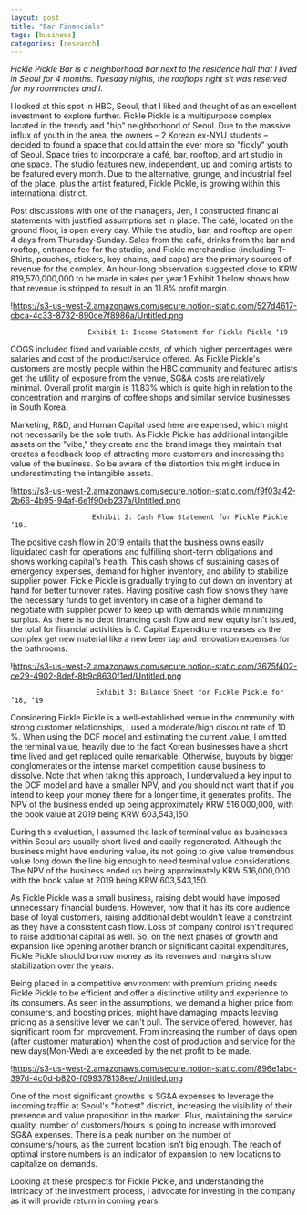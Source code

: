 ```yaml
---
layout: post
title: "Bar Financials"
tags: [business]
categories: [research]
---
```


*Fickle Pickle Bar is a neighborhood bar next to the residence hall that I lived in Seoul for 4 months. Tuesday nights, the rooftops right sit was reserved for my roommates and I.* 

I looked at this spot in HBC, Seoul, that I liked and thought of as an excellent investment to explore further. Fickle Pickle is a multipurpose complex located in the trendy and "hip" neighborhood of Seoul. Due to the massive influx of youth in the area, the owners – 2 Korean ex-NYU students – decided to found a space that could attain the ever more so "fickly" youth of Seoul. Space tries to incorporate a café, bar, rooftop, and art studio in one space. The studio features new, independent, up and coming artists to be featured every month. Due to the alternative, grunge, and industrial feel of the place, plus the artist featured, Fickle Pickle, is growing within this international district.

Post discussions with one of the managers, Jen, I constructed financial statements with justified assumptions set in place. The café, located on the ground floor, is open every day. While the studio, bar, and rooftop are open 4 days from Thursday-Sunday. Sales from the café, drinks from the bar and rooftop, entrance fee for the studio, and Fickle merchandise (including T-Shirts, pouches, stickers, key chains, and caps) are the primary sources of revenue for the complex. An hour-long observation suggested close to KRW 819,570,000,000 to be made in sales per year.1 Exhibit 1 below shows how that revenue is stripped to result in an 11.8% profit margin.

!https://s3-us-west-2.amazonaws.com/secure.notion-static.com/527d4617-cbca-4c33-8732-890ce7f8986a/Untitled.png

                       Exhibit 1: Income Statement for Fickle Pickle ‘19

COGS included fixed and variable costs, of which higher percentages were salaries and cost of the product/service offered. As Fickle Pickle's customers are mostly people within the HBC community and featured artists get the utility of exposure from the venue, SG&A costs are relatively minimal. Overall profit margin is 11.83% which is quite high in relation to the concentration and margins of coffee shops and similar service businesses in South Korea. 

Marketing, R&D, and Human Capital used here are expensed, which might not necessarily be the sole truth. As Fickle Pickle has additional intangible assets on the "vibe," they create and the brand image they maintain that creates a feedback loop of attracting more customers and increasing the value of the business. So be aware of the distortion this might induce in underestimating the intangible assets.

!https://s3-us-west-2.amazonaws.com/secure.notion-static.com/f9f03a42-2b66-4b95-94af-6e1f90eb237a/Untitled.png

                        Exhibit 2: Cash Flow Statement for Fickle Pickle ’19.

The positive cash flow in 2019 entails that the business owns easily liquidated cash for operations and fulfilling short-term obligations and shows working capital's health. This cash shows of sustaining cases of emergency expenses, demand for higher inventory, and ability to stabilize supplier power. Fickle Pickle is gradually trying to cut down on inventory at hand for better turnover rates. Having positive cash flow shows they have the necessary funds to get inventory in case of a higher demand to negotiate with supplier power to keep up with demands while minimizing surplus. As there is no debt financing cash flow and new equity isn't issued, the total for financial activities is 0. Capital Expenditure increases as the complex get new material like a new beer tap and renovation expenses for the bathrooms.

!https://s3-us-west-2.amazonaws.com/secure.notion-static.com/3675f402-ce29-4902-8def-8b9c8630f1ed/Untitled.png

                         Exhibit 3: Balance Sheet for Fickle Pickle for ’18, ‘19

Considering Fickle Pickle is a well-established venue in the community with strong customer relationships, I used a moderate/high discount rate of 10 %. When using the DCF model and estimating the current value, I omitted the terminal value, heavily due to the fact Korean businesses have a short time lived and get replaced quite remarkable. Otherwise, buyouts by bigger conglomerates or the intense market competition cause business to dissolve. Note that when taking this approach, I undervalued a key input to the DCF model and have a smaller NPV, and you should not want that if you intend to keep your money there for a longer time, it generates profits. The NPV of the business ended up being approximately KRW 516,000,000, with the book value at 2019 being KRW 603,543,150.

During this evaluation, I assumed the lack of terminal value as businesses within Seoul are usually short lived and easily regenerated. Although the business might have enduring value, its not going to give value tremendous value long down the line big enough to need terminal value considerations. The NPV of the business ended up being approximately KRW 516,000,000 with the book value at 2019 being KRW 603,543,150.

As Fickle Pickle was a small business, raising debt would have imposed unnecessary financial burdens. However, now that it has its core audience base of loyal customers, raising additional debt wouldn't leave a constraint as they have a consistent cash flow. Loss of company control isn't required to raise additional capital as well. So. on the next phases of growth and expansion like opening another branch or significant capital expenditures, Fickle Pickle should borrow money as its revenues and margins show stabilization over the years.

Being placed in a competitive environment with premium pricing needs Fickle Pickle to be efficient and offer a distinctive utility and experience to its consumers. As seen in the assumptions, we demand a higher price from consumers, and boosting prices, might have damaging impacts leaving pricing as a sensitive lever we can't pull. The service offered, however, has significant room for improvement. From increasing the number of days open (after customer maturation) when the cost of production and service for the new days(Mon-Wed) are exceeded by the net profit to be made. 

!https://s3-us-west-2.amazonaws.com/secure.notion-static.com/896e1abc-397d-4c0d-b820-f099378138ee/Untitled.png

One of the most significant growths is SG&A expenses to leverage the incoming traffic at Seoul's "hottest" district, increasing the visibility of their presence and value proposition in the market. Plus, maintaining the service quality, number of customers/hours is going to increase with improved SG&A expenses. There is a peak number on the number of consumers/hours, as the current location isn't big enough. The reach of optimal instore numbers is an indicator of expansion to new locations to capitalize on demands.

Looking at these prospects for Fickle Pickle, and understanding the intricacy of the investment process, I advocate for investing in the company as it will provide return in coming years.